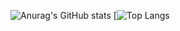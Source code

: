 ![Anurag's GitHub stats](https://github-readme-stats-chi-mauve-29.vercel.app/api?username=yexiu2001&show_icons=true&theme=tokyonight&show=reviews,discussions_started,discussions_answered,prs_merged,prs_merged_percentage)
[![Top Langs](https://github-readme-stats-chi-mauve-29.vercel.app/api/top-langs/?username=yexiu2001&layout=compact&exclude_repo=github-readme-stats,anuraghazra.github.io,predict&size_weight=0.5&count_weight=0.5&langs_count=8)
